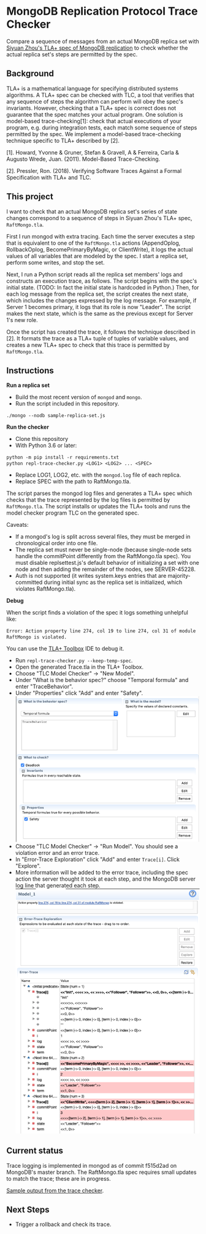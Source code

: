 # MongoDB Replication Protocol Trace Checker

Compare a sequence of messages from an actual MongoDB replica set with
[Siyuan Zhou's TLA+ spec of MongoDB replication](https://github.com/visualzhou/mongo-repl-tla)
to check whether the actual replica set's steps are permitted by the spec.

## Background

TLA+ is a mathematical language for specifying distributed systems algorithms.
A TLA+ spec can be checked with TLC, a tool that verifies that any sequence of
steps the algorithm can perform will obey the spec's invariants. However,
checking that a TLA+ spec is correct does not guarantee that the spec matches
your actual program. One solution is model-based trace-checking[1]: check that
actual executions of your program, e.g. during integration tests, each match
some sequence of steps permitted by the spec. We implement a model-based
trace-checking technique specific to TLA+ described by [2]. 

[1]. Howard, Yvonne & Gruner, Stefan & Gravell, A & Ferreira, Carla & Augusto
Wrede, Juan. (2011). Model-Based Trace-Checking.

[2]. Pressler, Ron. (2018).  Verifying Software Traces Against a Formal 
Specification with TLA+ and TLC.

## This project

I want to check that an actual MongoDB replica set's series of state changes
correspond to a sequence of steps in Siyuan Zhou's TLA+ spec, `RaftMongo.tla`.

First I run mongod with extra tracing. Each time the server executes a step
that is equivalent to one of the `RaftMongo.tla` actions (AppendOplog,
RollbackOplog, BecomePrimaryByMagic, or ClientWrite), it logs the actual values
of all variables that are modeled by the spec. I start a replica set, perform
some writes, and stop the set.

Next, I run a Python script reads all the replica set members' logs and
constructs an execution trace, as follows. The script begins with the spec's
initial state. (TODO: In fact the initial state is hardcoded in Python.)
Then, for each log message from the replica set, the script
creates the next state, which includes the changes expressed by the log
message. For example, if Server 1 becomes primary, it logs that its role is now
"Leader". The script makes the next state, which is the same as the previous
except for Server 1's new role.

Once the script has created the trace, it follows the technique described in
[2]. It formats the trace as a TLA+ tuple of tuples of variable values, and
creates a new TLA+ spec to check that this trace is permitted by
`RaftMongo.tla`. 

## Instructions

**Run a replica set**

* Build the most recent version of `mongod` and `mongo`.
* Run the script included in this repository.
```
./mongo --nodb sample-replica-set.js
```

**Run the checker**

* Clone this repository
* With Python 3.6 or later:

```
python -m pip install -r requirements.txt
python repl-trace-checker.py <LOG1> <LOG2> ... <SPEC>
```
* Replace LOG1, LOG2, etc. with the `mongod.log` file of each replica.
* Replace SPEC with the path to RaftMongo.tla.

The script parses the mongod log files and generates a TLA+ spec which checks
that the trace represented by the log files is permitted by `RaftMongo.tla`.
The script installs or updates the TLA+ tools and runs the model checker program
TLC on the generated spec.

Caveats:
* If a mongod's log is split across several files, they must be merged in
  chronological order into one file.
* The replica set must never be single-node (because single-node sets handle
  the commitPoint differently from the RaftMongo.tla spec). You must disable
  replsettest.js's default behavior of initializing a set with one node and then
  adding the remainder of the nodes, see SERVER-45228.
* Auth is not supported (it writes system.keys entries that are 
  majority-committed during initial sync as the replica set is initialized,
  which violates RaftMongo.tla).

**Debug**

When the script finds a violation of the spec it logs something unhelpful like:

```
Error: Action property line 274, col 19 to line 274, col 31 of module RaftMongo is violated.
```

You can use the [TLA+ Toolbox](https://github.com/tlaplus/tlaplus/releases) IDE 
to debug it.

* Run `repl-trace-checker.py --keep-temp-spec`.
* Open the generated Trace.tla in the TLA+ Toolbox.
* Choose "TLC Model Checker" -> "New Model".
* Under "What is the behavior spec?" choose "Temporal formula" and enter 
  "TraceBehavior".
* Under "Properties" click "Add" and enter "Safety".
![Model Overview](https://raw.githubusercontent.com/ajdavis/repl-trace-checker/master/readme-images/model-overview.png)
* Choose "TLC Model Checker" -> "Run Model". You should see a violation error
and an error trace.
* In "Error-Trace Exploration" click "Add" and enter `Trace[i]`. Click 
  "Explore".
* More information will be added to the error trace, including the spec action
  the server thought it took at each step, and the MongoDB server log line that
  generated each step.  
![Error Trace](https://raw.githubusercontent.com/ajdavis/repl-trace-checker/master/readme-images/error-trace.png)

## Current status

Trace logging is implemented in mongod as of commit f515d2ad on MongoDB's master 
branch. The RaftMongo.tla spec requires small updates to match the trace; these
are in progress. 

[Sample output from the trace checker](./sample-output.txt).

## Next Steps

* Trigger a rollback and check its trace.
